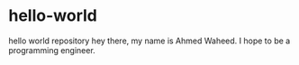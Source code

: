 # hello-world
hello world repository
hey there, my name is Ahmed Waheed. I hope to be a programming engineer.
